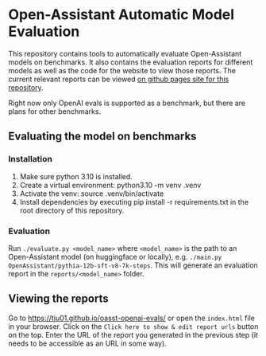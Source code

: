 # Open-Assistant Automatic Model Evaluation

This repository contains tools to automatically evaluate Open-Assistant models on benchmarks.
It also contains the evaluation reports for different models as well as the code for the website to view those reports.
The current relevant reports can be viewed [on github pages site for this repository](https://tju01.github.io/oasst-openai-evals/).

Right now only OpenAI evals is supported as a benchmark, but there are plans for other benchmarks.

## Evaluating the model on benchmarks

### Installation

1. Make sure python 3.10 is installed.
2. Create a virtual environment: python3.10 -m venv .venv
3. Activate the venv: source .venv/bin/activate
4. Install dependencies by executing pip install -r requirements.txt in the root directory of this repository.

### Evaluation

Run `./evaluate.py <model_name>` where `<model_name>` is the path to an Open-Assistant model (on huggingface or locally),
    e.g. `./main.py OpenAssistant/pythia-12b-sft-v8-7k-steps`.
This will generate an evaluation report in the `reports/<model_name>` folder.

## Viewing the reports

Go to https://tju01.github.io/oasst-openai-evals/ or open the `index.html` file in your browser.
Click on the `Click here to show & edit report urls` button on the top.
Enter the URL of the report you generated in the previous step (it needs to be accessible as an URL in some way).

